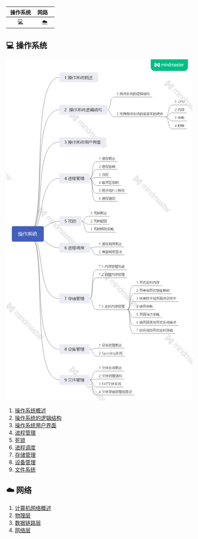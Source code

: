 | &nbsp;操作系统&nbsp;| 网路&nbsp;&nbsp;&nbsp; |
| :---: | :----: |
| [:computer:](#computer-操作系统)| [:cloud:](#cloud-网络)|

## :computer: 操作系统

![](README.assets/框架1.png)

1. [操作系统概述](https://github.com/Dear-Mr/Interview/blob/master/Operating_system/1_操作系统概述.md)
2. [操作系统的逻辑结构](https://github.com/Dear-Mr/Interview/blob/master/Operating_system/2_操作系统的逻辑结构.md)
3. [操作系统用户界面](https://github.com/Dear-Mr/Interview/blob/master/Operating_system/3_操作系统用户界面.md)
4. [进程管理](https://github.com/Dear-Mr/Interview/blob/master/Operating_system/4_进程管理.md)
5. [死锁](https://github.com/Dear-Mr/Interview/blob/master/Operating_system/5_死锁.md)
6. [进程调度](https://github.com/Dear-Mr/Interview/blob/master/Operating_system/6_进程调度.md)
7. [存储管理](https://github.com/Dear-Mr/Interview/blob/master/Operating_system/7_存储管理.md)
8. [设备管理](https://github.com/Dear-Mr/Interview/blob/master/Operating_system/8_设备管理.md)
9. [文件系统](https://github.com/Dear-Mr/Interview/blob/master/Operating_system/9_文件系统.md)

## :cloud: 网络
1. [计算机网络概述](https://github.com/Dear-Mr/Interview/blob/master/Computer_Network/1_%E8%AE%A1%E7%AE%97%E6%9C%BA%E7%BD%91%E7%BB%9C%E6%A6%82%E8%BF%B0.md)
2. [物理层](https://github.com/Dear-Mr/Interview/blob/master/Computer_Network/2_%E7%89%A9%E7%90%86%E5%B1%82.md)
3. [数据链路层](Computer_Network/3_数据链路层.md)
4. [网络层](Computer_Network/4.md)
